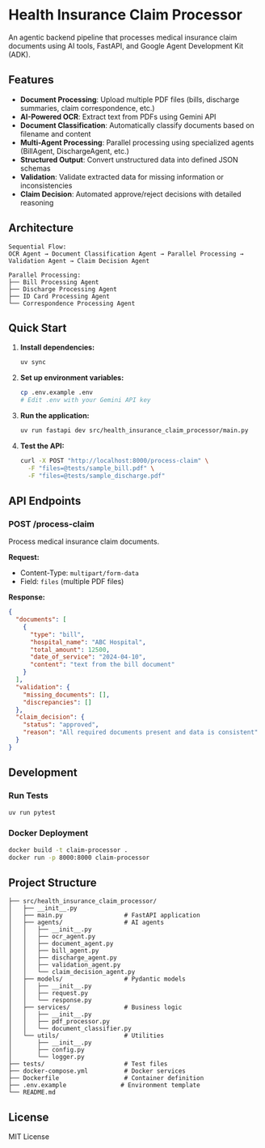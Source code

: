 # Health Insurance Claim Processor

An agentic backend pipeline that processes medical insurance claim documents using AI tools, FastAPI, and Google Agent Development Kit (ADK).

## Features

- **Document Processing**: Upload multiple PDF files (bills, discharge summaries, claim correspondence, etc.)
- **AI-Powered OCR**: Extract text from PDFs using Gemini API
- **Document Classification**: Automatically classify documents based on filename and content
- **Multi-Agent Processing**: Parallel processing using specialized agents (BillAgent, DischargeAgent, etc.)
- **Structured Output**: Convert unstructured data into defined JSON schemas
- **Validation**: Validate extracted data for missing information or inconsistencies
- **Claim Decision**: Automated approve/reject decisions with detailed reasoning

## Architecture

```
Sequential Flow:
OCR Agent → Document Classification Agent → Parallel Processing → Validation Agent → Claim Decision Agent

Parallel Processing:
├── Bill Processing Agent
├── Discharge Processing Agent
├── ID Card Processing Agent
└── Correspondence Processing Agent
```

## Quick Start

1. **Install dependencies:**
   ```bash
   uv sync
   ```

2. **Set up environment variables:**
   ```bash
   cp .env.example .env
   # Edit .env with your Gemini API key
   ```

3. **Run the application:**
   ```bash
   uv run fastapi dev src/health_insurance_claim_processor/main.py
   ```

4. **Test the API:**
   ```bash
   curl -X POST "http://localhost:8000/process-claim" \
     -F "files=@tests/sample_bill.pdf" \
     -F "files=@tests/sample_discharge.pdf"
   ```

## API Endpoints

### POST /process-claim

Process medical insurance claim documents.

**Request:**
- Content-Type: `multipart/form-data`
- Field: `files` (multiple PDF files)

**Response:**
```json
{
  "documents": [
    {
      "type": "bill",
      "hospital_name": "ABC Hospital",
      "total_amount": 12500,
      "date_of_service": "2024-04-10",
      "content": "text from the bill document"
    }
  ],
  "validation": {
    "missing_documents": [],
    "discrepancies": []
  },
  "claim_decision": {
    "status": "approved",
    "reason": "All required documents present and data is consistent"
  }
}
```

## Development

### Run Tests
```bash
uv run pytest
```

### Docker Deployment
```bash
docker build -t claim-processor .
docker run -p 8000:8000 claim-processor
```

## Project Structure

```
├── src/health_insurance_claim_processor/
│   ├── __init__.py
│   ├── main.py                 # FastAPI application
│   ├── agents/                 # AI agents
│   │   ├── __init__.py
│   │   ├── ocr_agent.py
│   │   ├── document_agent.py
│   │   ├── bill_agent.py
│   │   ├── discharge_agent.py
│   │   ├── validation_agent.py
│   │   └── claim_decision_agent.py
│   ├── models/                 # Pydantic models
│   │   ├── __init__.py
│   │   ├── request.py
│   │   └── response.py
│   ├── services/               # Business logic
│   │   ├── __init__.py
│   │   ├── pdf_processor.py
│   │   └── document_classifier.py
│   └── utils/                  # Utilities
│       ├── __init__.py
│       ├── config.py
│       └── logger.py
├── tests/                      # Test files
├── docker-compose.yml          # Docker services
├── Dockerfile                  # Container definition
├── .env.example               # Environment template
└── README.md
```

## License

MIT License
